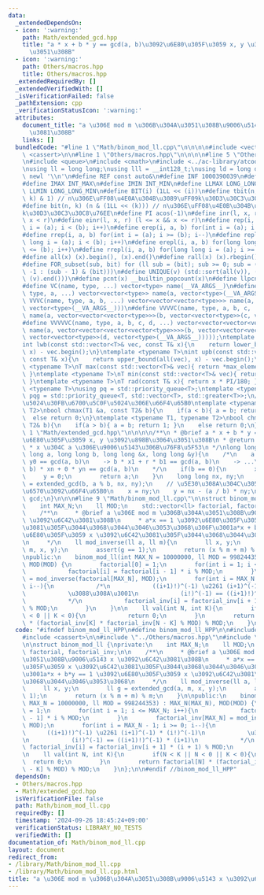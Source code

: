 ```yaml
---
data:
  _extendedDependsOn:
  - icon: ':warning:'
    path: Math/extended_gcd.hpp
    title: "a * x + b * y == gcd(a, b)\u3092\u6E80\u305F\u3059 x, y \u3092\u898B\u3064\
      \u3051\u308B"
  - icon: ':warning:'
    path: Others/macros.hpp
    title: Others/macros.hpp
  _extendedRequiredBy: []
  _extendedVerifiedWith: []
  _isVerificationFailed: false
  _pathExtension: cpp
  _verificationStatusIcon: ':warning:'
  attributes:
    document_title: "a \u306E mod m \u306B\u304A\u3051\u308B\u9006\u5143 x \u3092\u6C42\
      \u3081\u308B"
    links: []
  bundledCode: "#line 1 \"Math/binom_mod_ll.cpp\"\n\n\n\n#include <vector>\n#include\
    \ <cassert>\n\n#line 1 \"Others/macros.hpp\"\n\n\n\n#line 5 \"Others/macros.hpp\"\
    \n#include <queue>\n#include <cmath>\n#include <../ac-library/atcoder/modint>\n\
    \nusing ll = long long;\nusing lll = __int128_t;\nusing ld = long double;\n#define\
    \ newl '\\n'\n#define REF const auto&\n#define INF 1000390039\n#define LLINF 1000000039000000039\n\
    #define IMAX INT_MAX\n#define IMIN INT_MIN\n#define LLMAX LONG_LONG_MAX\n#define\
    \ LLMIN LONG_LONG_MIN\n#define BIT(i) (1LL << (i))\n#define tbit(n, k) ((n >>\
    \ k) & 1) // n\u306E\uFF08\u4E0A\u304B\u3089\uFF09k\u30D3\u30C3\u30C8\u76EE\n\
    #define bit(n, k) (n & (1LL << (k))) // n\u306E\uFF08\u4E0B\u304B\u3089\uFF09\
    k\u30D3\u30C3\u30C8\u76EE\n#define PI acos(-1)\n#define inr(l, x, r) (l <= x &&\
    \ x < r)\n#define einr(l, x, r) (l <= x && x <= r)\n#define rep(i, a, b) for(int\
    \ i = (a); i < (b); i++)\n#define erep(i, a, b) for(int i = (a); i <= (b); i++)\n\
    #define rrep(i, a, b) for(int i = (a); i >= (b); i--)\n#define repl(i, a, b) for(long\
    \ long i = (a); i < (b); i++)\n#define erepl(i, a, b) for(long long i = (a); i\
    \ <= (b); i++)\n#define rrepl(i, a, b) for(long long i = (a); i >= (b); i--)\n\
    #define all(x) (x).begin(), (x).end()\n#define rall(x) (x).rbegin(), (x).rend()\n\
    #define FOR_subset(sub, bit) for (ll sub = (bit); sub >= 0; sub = (sub == 0 ?\
    \ -1 : (sub - 1) & (bit)))\n#define UNIQUE(v) (std::sort(all(v)), (v).erase(std::unique(all(v)),\
    \ (v).end()))\n#define pcnt(x) __builtin_popcount(x)\n#define llpcnt(x) __builtin_popcountll(x)\n\
    #define VC(name, type, ...) vector<type> name(__VA_ARGS__)\n#define VVC(name,\
    \ type, a, ...) vector<vector<type>> name(a, vector<type>(__VA_ARGS__))\n#define\
    \ VVVC(name, type, a, b, ...) vector<vector<vector<type>>> name(a, vector<vector<type>>(b,\
    \ vector<type>(__VA_ARGS__)))\n#define VVVVC(name, type, a, b, c, ...) vector<vector<vector<vector<type>>>>\
    \ name(a, vector<vector<vector<type>>>(b, vector<vector<type>>(c, vector<type>(__VA_ARGS__))))\n\
    #define VVVVVC(name, type, a, b, c, d, ...) vector<vector<vector<vector<vector<type>>>>>\
    \ name(a, vector<vector<vector<vector<type>>>>(b, vector<vector<vector<type>>>(c,\
    \ vector<vector<type>>(d, vector<type>(__VA_ARGS__)))));\ntemplate <typename T>\n\
    int lwb(const std::vector<T>& vec, const T& x){\n    return lower_bound(all(vec),\
    \ x) - vec.begin();\n}\ntemplate <typename T>\nint upb(const std::vector<T>& vec,\
    \ const T& x){\n    return upper_bound(all(vec), x) - vec.begin();\n}\ntemplate\
    \ <typename T>\nT max(const std::vector<T>& vec){ return *max_element(all(vec));\
    \ }\ntemplate <typename T>\nT min(const std::vector<T>& vec){ return *min_element(all(vec));\
    \ }\ntemplate <typename T>\nT rad(const T& x){ return x * PI/180; }\ntemplate\
    \ <typename T>\nusing pq = std::priority_queue<T>;\ntemplate <typename T>\nusing\
    \ pqg = std::priority_queue<T, std::vector<T>, std::greater<T>>;\n// \u6700\u5927\
    \u5024\u30FB\u6700\u5C0F\u5024\u306E\u66F4\u65B0\ntemplate <typename T1, typename\
    \ T2>\nbool chmax(T1 &a, const T2& b){\n    if(a < b){ a = b; return 1; }\n  \
    \  else return 0;\n}\ntemplate <typename T1, typename T2>\nbool chmin(T1 &a, const\
    \ T2& b){\n    if(a > b){ a = b; return 1; }\n    else return 0;\n}\n\n\n#line\
    \ 1 \"Math/extended_gcd.hpp\"\n\n\n\n/**\n * @brief a * x + b * y == gcd(a, b)\u3092\
    \u6E80\u305F\u3059 x, y \u3092\u898B\u3064\u3051\u308B\n * @return gcd(a, b)\n\
    \ * x \u304C a \u306E\u9006\u5143\u306B\u76F8\u5F53\n */\nlong long extended_gcd(long\
    \ long a, long long b, long long &x, long long &y){\n    /*\n    a * x0 + b *\
    \ y0 == gcd(a, b)\n    -> b * x1 + r * b1 == gcd(a, b)\n    -> ...\n    -> gcd(a,\
    \ b) * xn + 0 * yn == gcd(a, b)\n    */\n    if(b == 0){\n        x = 1;\n   \
    \     y = 0;\n        return a;\n    }\n    long long nx, ny;\n    long long gcd\
    \ = extended_gcd(b, a % b, nx, ny);\n    // \u5E30\u308A\u304C\u3051\u306B\u4FC2\
    \u6570\u3092\u66F4\u65B0\n    x = ny;\n    y = nx - (a / b) * ny;\n    return\
    \ gcd;\n}\n\n\n#line 9 \"Math/binom_mod_ll.cpp\"\n\nstruct binom_mod_ll {\nprivate:\n\
    \    int MAX_N;\n    ll MOD;\n    std::vector<ll> factorial, factorial_inv;\n\n\
    \    /**\n     * @brief a \u306E mod m \u306B\u304A\u3051\u308B\u9006\u5143 x\
    \ \u3092\u6C42\u3081\u308B\n     * a*x == 1 \u3092\u6E80\u305F\u3059 x \u3092\u6C42\
    \u3081\u305F\u3044\u3068\u3044\u3046\u3053\u3068\u306F\u3001a*x + b*y == 1 \u3092\
    \u6E80\u305F\u3059 x \u3092\u6C42\u3081\u305F\u3044\u3068\u3044\u3046\u3053\u3068\
    \n     */\n    ll mod_inverse(ll a, ll m){\n        ll x, y;\n        ll g = extended_gcd(a,\
    \ m, x, y);\n        assert(g == 1);\n        return (x % m + m) % m;\n    }\n\
    \npublic:\n    binom_mod_ll(int MAX_N = 10000000, ll MOD = 998244353) : MAX_N(MAX_N),\
    \ MOD(MOD) {\n        factorial[0] = 1;\n        for(int i = 1; i <= MAX_N; i++){\n\
    \            factorial[i] = factorial[i - 1] * i % MOD;\n        }\n        factorial_inv[MAX_N]\
    \ = mod_inverse(factorial[MAX_N], MOD);\n        for(int i = MAX_N - 1; i >= 0;\
    \ i--){\n            /*\n            ((i+1)!)^(-1) \u2261 (i+1)^(-1) * (i!)^(-1)\n\
    \            \u3088\u308A\u3001\n            (i!)^(-1) == ((i+1)!)^(-1) * (i+1)\n\
    \            */\n            factorial_inv[i] = factorial_inv[i + 1] * (i + 1)\
    \ % MOD;\n        }\n    }\n\n    ll val(int N, int K){\n        if(N < K || N\
    \ < 0 || K < 0){\n            return 0;\n        }\n        return factorial[N]\
    \ * (factorial_inv[K] * factorial_inv[N - K] % MOD) % MOD;\n    }\n};\n\n\n"
  code: "#ifndef binom_mod_ll_HPP\n#define binom_mod_ll_HPP\n\n#include <vector>\n\
    #include <cassert>\n\n#include \"../Others/macros.hpp\"\n#include \"extended_gcd.hpp\"\
    \n\nstruct binom_mod_ll {\nprivate:\n    int MAX_N;\n    ll MOD;\n    std::vector<ll>\
    \ factorial, factorial_inv;\n\n    /**\n     * @brief a \u306E mod m \u306B\u304A\
    \u3051\u308B\u9006\u5143 x \u3092\u6C42\u3081\u308B\n     * a*x == 1 \u3092\u6E80\
    \u305F\u3059 x \u3092\u6C42\u3081\u305F\u3044\u3068\u3044\u3046\u3053\u3068\u306F\
    \u3001a*x + b*y == 1 \u3092\u6E80\u305F\u3059 x \u3092\u6C42\u3081\u305F\u3044\
    \u3068\u3044\u3046\u3053\u3068\n     */\n    ll mod_inverse(ll a, ll m){\n   \
    \     ll x, y;\n        ll g = extended_gcd(a, m, x, y);\n        assert(g ==\
    \ 1);\n        return (x % m + m) % m;\n    }\n\npublic:\n    binom_mod_ll(int\
    \ MAX_N = 10000000, ll MOD = 998244353) : MAX_N(MAX_N), MOD(MOD) {\n        factorial[0]\
    \ = 1;\n        for(int i = 1; i <= MAX_N; i++){\n            factorial[i] = factorial[i\
    \ - 1] * i % MOD;\n        }\n        factorial_inv[MAX_N] = mod_inverse(factorial[MAX_N],\
    \ MOD);\n        for(int i = MAX_N - 1; i >= 0; i--){\n            /*\n      \
    \      ((i+1)!)^(-1) \u2261 (i+1)^(-1) * (i!)^(-1)\n            \u3088\u308A\u3001\
    \n            (i!)^(-1) == ((i+1)!)^(-1) * (i+1)\n            */\n           \
    \ factorial_inv[i] = factorial_inv[i + 1] * (i + 1) % MOD;\n        }\n    }\n\
    \n    ll val(int N, int K){\n        if(N < K || N < 0 || K < 0){\n          \
    \  return 0;\n        }\n        return factorial[N] * (factorial_inv[K] * factorial_inv[N\
    \ - K] % MOD) % MOD;\n    }\n};\n\n#endif //binom_mod_ll_HPP"
  dependsOn:
  - Others/macros.hpp
  - Math/extended_gcd.hpp
  isVerificationFile: false
  path: Math/binom_mod_ll.cpp
  requiredBy: []
  timestamp: '2024-09-26 18:45:24+09:00'
  verificationStatus: LIBRARY_NO_TESTS
  verifiedWith: []
documentation_of: Math/binom_mod_ll.cpp
layout: document
redirect_from:
- /library/Math/binom_mod_ll.cpp
- /library/Math/binom_mod_ll.cpp.html
title: "a \u306E mod m \u306B\u304A\u3051\u308B\u9006\u5143 x \u3092\u6C42\u3081\u308B"
---
```

